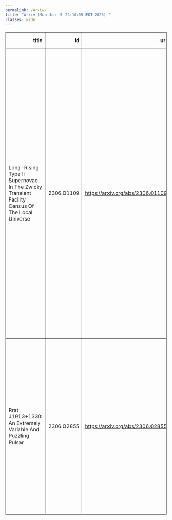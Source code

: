```yaml
---
permalink: /Arxiv/
title: "Arxiv (Mon Jun  5 22:10:05 EDT 2023) "
classes: wide
---
```

<table border="1" class="dataframe">
  <thead>
    <tr style="text-align: right;">
      <th>title</th>
      <th>id</th>
      <th>url</th>
      <th>authors</th>
      <th>Local Authors</th>
    </tr>
  </thead>
  <tbody>
    <tr>
      <td>Long-Rising Type Ii Supernovae In The Zwicky Transient Facility Census   Of The Local Universe</td>
      <td>2306.01109</td>
      <td><a href="https://arxiv.org/abs/2306.01109" target="_blank">https://arxiv.org/abs/2306.01109</a></td>
      <td>Tawny Sit, Mansi M. Kasliwal, Anastasios Tzanidakis, Kishalay De, Christoffer Fremling, Jesper Sollerman, Avishay Gal-Yam, Adam A. Miller, Scott Adams, Robert Aloisi, Igor Andreoni, Matthew Chu, David Cook, Kaustav Kashyap Das, Alison Dugas, Steven L. Groom, Anna Y. Q. Ho, Viraj Karambelkar, James D. Neill, Frank J. Masci, Michael S. Medford, Josiah Purdum, Yashvi Sharma, Roger Smith, Robert Stein, Lin Yan, Yuhan Yao, Chaoran Zhang</td>
      <td>Tawny Sit</td>
    </tr>
    <tr>
      <td>Rrat J1913+1330: An Extremely Variable And Puzzling Pulsar</td>
      <td>2306.02855</td>
      <td><a href="https://arxiv.org/abs/2306.02855" target="_blank">https://arxiv.org/abs/2306.02855</a></td>
      <td>S. B. Zhang, J. J. Geng, J. S. Wang, X. Yang, J. Kaczmarek, Z. F. Tang, S. Johnston, G. Hobbs, R. Manchester, X. F. Wu, P. Jiang, Y. F. Huang, Y. C. Zou, Z. G. Dai, B. Zhang, D. Li, Y. P. Yang, S. Dai, C. M. Chang, Z. C. Pan, J. G. Lu, J. J. Wei, Y. Li, Q. W. Wu, L. Qian, P. Wang, S. Q. Wang, Y. Feng, L. Staveley-Smith</td>
      <td>Ji Wang</td>
    </tr>
  </tbody>
</table>